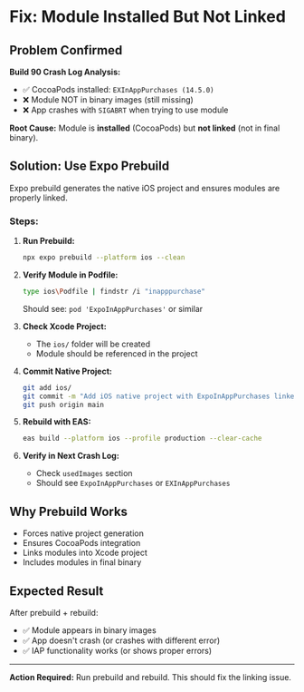 # Fix: Module Installed But Not Linked

## Problem Confirmed

**Build 90 Crash Log Analysis:**
- ✅ CocoaPods installed: `EXInAppPurchases (14.5.0)`
- ❌ Module NOT in binary images (still missing)
- ❌ App crashes with `SIGABRT` when trying to use module

**Root Cause:** Module is **installed** (CocoaPods) but **not linked** (not in final binary).

## Solution: Use Expo Prebuild

Expo prebuild generates the native iOS project and ensures modules are properly linked.

### Steps:

1. **Run Prebuild:**
   ```bash
   npx expo prebuild --platform ios --clean
   ```

2. **Verify Module in Podfile:**
   ```bash
   type ios\Podfile | findstr /i "inapppurchase"
   ```
   
   Should see: `pod 'ExpoInAppPurchases'` or similar

3. **Check Xcode Project:**
   - The `ios/` folder will be created
   - Module should be referenced in the project

4. **Commit Native Project:**
   ```bash
   git add ios/
   git commit -m "Add iOS native project with ExpoInAppPurchases linked"
   git push origin main
   ```

5. **Rebuild with EAS:**
   ```bash
   eas build --platform ios --profile production --clear-cache
   ```

6. **Verify in Next Crash Log:**
   - Check `usedImages` section
   - Should see `ExpoInAppPurchases` or `EXInAppPurchases`

## Why Prebuild Works

- Forces native project generation
- Ensures CocoaPods integration
- Links modules into Xcode project
- Includes modules in final binary

## Expected Result

After prebuild + rebuild:
- ✅ Module appears in binary images
- ✅ App doesn't crash (or crashes with different error)
- ✅ IAP functionality works (or shows proper errors)

---

**Action Required:** Run prebuild and rebuild. This should fix the linking issue.

